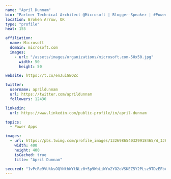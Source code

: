 ```yaml
---
name: "April Dunnam"
bio: "Partner Technical Architect @Microsoft | Blogger-Speaker | #PowerApps, #PowerAutomate, #Office365, #SharePoint | #WIT | #Karaoke Queen"
location: Broken Arrow, OK
type: "profile"
heat: 155

affiliation:
  name: Microsoft
  domain: microsoft.com
  images:
    - url: "/assets/images/organizations/microsoft.com-50x50.jpg"
      width: 50
      height: 50

website: https://t.co/enJuiGEQZc

twitter:
  username: aprildunnam
  url: https://twitter.com/aprildunnam
  followers: 12430

linkedin:
  url: https://www.linkedin.com/public-profile/in/april-dunnam

topics:
  - Power Apps

images:
  - url: https://pbs.twimg.com/profile_images/1326986540329918465/W_IJ6Ih2_400x400.jpg
    width: 400
    height: 400
    isCached: true
    title: "April Dunnam"

secured: "1vPcRe9VUkksOQYNthWYtNLz0+5p9WoLiWYo2YO2oVSKEZ5Y2PLsz9TDzEFbANqTSb7k5YwQ+cUwZ+XzdbQBahe4Lot0La8glfUAtmJDrlsPGf8Xh6vIbOObK6Vk0DPaAhindtYc0ZvRUo3CRiWT10/tnD2XihyQtQNoMBPGYeH6mlJaJ1XWhXb9eTdklR0TOEyUte5BgPwEJfgT4J+yCwii7er32YLmWi89ahzr7IPmb3xkPws0hmbhc0AqUshw/xoIxeXbRI3QaWgCxNnihoRVZqiFjGw68bOWbxoB1pHtCB2uX8mvptLKq+U+g0Px6XO2yQv2dUXexOon3g99PDuv9aUYoSGcqy7C7W4vRZb+/2XZsspyCZt27LKMOWPgJtRPcpKN68730+y1YieCRHnd+QovXN9Q4sYxrEhwsjE=;7xPywleLk7oI27hj45dd7w=="
---
```


